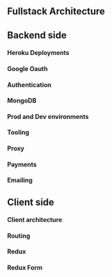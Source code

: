 ## Fullstack Architecture

## Backend side

#### Heroku Deployments

#### Google Oauth

#### Authentication

#### MongoDB

#### Prod and Dev environments

#### Tooling

#### Proxy

#### Payments

#### Emailing

## Client side

#### Client architecture

#### Routing

#### Redux

#### Redux Form
